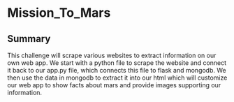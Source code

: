 # Mission_To_Mars

## Summary

This challenge will scrape various websites to extract information on our own web app. We start with a python file to scrape the website and connect it back to our app.py file, which connects this file to flask and mongodb.  We then use the data in mongodb to extract it into our html which will customize  our web app to show facts about mars and provide images supporting our information.